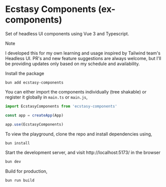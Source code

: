 # Ecstasy Components (ex-components)

Set of headless UI components using Vue 3 and Typescript.

> [!NOTE]
> I developed this for my own learning and usage inspired by Tailwind team's Headless UI. PR's and new feature suggestions are always welcome, but
> I'll be providing updates only based on my schedule and availability.

Install the package

```bun
bun add ecstasy-components
```

You can either import the components individually (tree shakable) or register it globally in `main.ts` or `main.js`,
```js
import EcstasyComponents from 'ecstasy-components'

const app = createApp(App)

app.use(EcstasyComponents)
```

To view the playground, clone the repo and install dependencies using,
```bash
bun install
```

Start the development server, and visit http://localhost:5173/ in the browser
```bash
bun dev
```

Build for production,
```bash
bun run build
```
